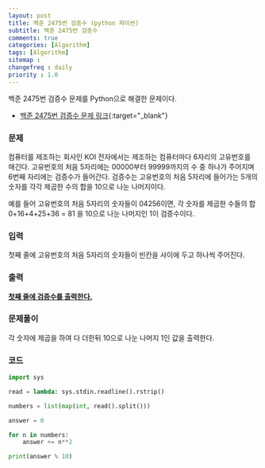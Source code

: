 ```yaml
---
layout: post
title: 백준 2475번 검증수 (python 파이썬)
subtitle: 백준 2475번 검증수
comments: true
categories: [Algorithm]
tags: [Algorithm]
sitemap :
changefreq : daily
priority : 1.0
---
```

백준 2475번 검증수 문제를 Python으로 해결한 문제이다.  

* [백준 2475번 검증수 문제 링크](https://www.acmicpc.net/problem/2475){:target="_blank"}


### 문제 
컴퓨터를 제조하는 회사인 KOI 전자에서는 제조하는 컴퓨터마다 6자리의 고유번호를 매긴다. 고유번호의 처음 5자리에는 00000부터 99999까지의 수 중 하나가 주어지며 6번째 자리에는 검증수가 들어간다. 검증수는 고유번호의 처음 5자리에 들어가는 5개의 숫자를 각각 제곱한 수의 합을 10으로 나눈 나머지이다.

예를 들어 고유번호의 처음 5자리의 숫자들이 04256이면, 각 숫자를 제곱한 수들의 합 0+16+4+25+36 = 81 을 10으로 나눈 나머지인 1이 검증수이다.


### 입력
첫째 줄에 고유번호의 처음 5자리의 숫자들이 빈칸을 사이에 두고 하나씩 주어진다.


### 출력
**<u>첫째 줄에 검증수를 출력한다.</u>**


### 문제풀이
각 숫자에 제곱을 하여 다 더한뒤 10으로 나눈 나머지 1인 값을 출력한다.


### 코드
```python
import sys

read = lambda: sys.stdin.readline().rstrip()

numbers = list(map(int, read().split()))

answer = 0

for n in numbers:
    answer += n**2

print(answer % 10)
```